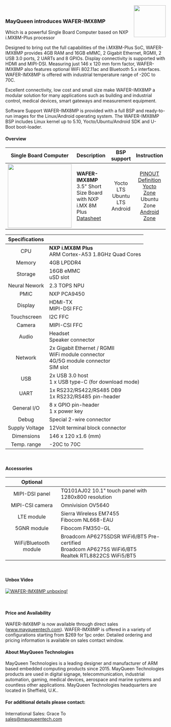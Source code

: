 <img src="https://www.mayqueentech.com/images/nutsboard.png" width="100" align="right">
<br>

### MayQueen introduces WAFER-IMX8MP
Which is a powerful Single Board Computer based on NXP i.MX8M-Plus processor

Designed to bring out the full capabilities of the i.MX8M-Plus SoC, WAFER-IMX8MP provides 4GB RAM and 16GB eMMC, 2 Gigabit Ethernet, RGMII, 2 USB 3.0 ports, 2 UARTs and 8 GPIOs. Display connectivity is supported with HDMI and MIPI-DSI. Measuring just 146 x 120 mm form factor, WAFER-IMX8MP also features optional WiFi 802.11ac and Bluetooth 5.x interfaces. WAFER-IMX8MP is offered with industrial temperature range of -20C to 70C.

Excellent connectivity, low cost and small size make WAFER-IMX8MP a modular solution for many applications such as building and industrial control, medical devices, smart gateways and measurement equipment.

Software Support
WAFER-IMX8MP is provided with a full BSP and ready-to-run images for the Linux/Android operating system.
The WAFER-IMX8MP BSP includes Linux kernel up to 5.10, Yocto/Ubuntu/Android SDK and U-Boot boot-loader.
<br>

#### Overview
|                         Single Board Computer                         | Description                                                  |                       BSP support                       |                       Instruction                        |
| :----------------------------------------------------------: | :----------------------------------------------------------- | :---------------------------------------------------------: | :----------------------------------------------------------: |
| <img src="https://www.mayqueentech.com/images/wafer-imx8mp-1.png" width="200"/> | **WAFER-IMX8MP** <br />     3.5" Short Size Board with NXP i.MX 8M Plus <br/> [Datasheet](https://www.dropbox.com/scl/fi/zvyyd39afkxnryjstqaln/wafer-imx8mp.pdf?rlkey=1y12j7b8id81f59bvtsn6bcbw&dl=0) | Yocto LTS <br /> Ubuntu LTS <br /> Android | [PINOUT Definition](https://github.com/MayQueenTechCommunity/WAFER-IMX8MP/wiki/WAFER%E2%80%90IMX8MP-PINOUT) <br /> [Yocto Zone](https://github.com/MayQueenTechCommunity/WAFER-IMX8MP/wiki/Yocto-Zone) <br /> Ubuntu Zone <br /> [Android Zone](https://github.com/MayQueenTechCommunity/WAFER-IMX8MP/wiki/Android-Zone) <br /> |


|                         Specifications                         |                                                   |
| :----------------------------------------------------------: | :----------------------------------------------------------- |
| CPU | **NXP i.MX8M Plus** <br />    ARM Cortex-A53 1.8GHz Quad Cores |
| Memory | 4GB LPDDR4 |
| Storage | 16GB eMMC <br /> uSD slot|
| Neural Nework | 2.3 TOPS NPU |
| PMIC | NXP PCA9450 |
| Display | HDMI-TX <br /> MIPI-DSI FFC |
| Touchscreen | I2C FFC |
| Camera | MIPI-CSI FFC |
| Audio | Headset <br /> Speaker connector |
| Network | 2x Gigabit Ethernet / RGMII <br /> WiFi module connector <br /> 4G/5G module connector <br /> SIM slot |
| USB | 2x USB 3.0 host <br /> 1 x USB type-C (for download mode) |
| UART | 1x RS232/RS422/RS485 DB9 <br /> 1x RS232/RS485 pin-header |
| General I/O | 8 x GPIO pin-header <br /> 1 x power key |
| Debug | Special 2-wire connector |
| Supply Voltage | 12Volt terminal block connector |
| Dimensions | 146 x 120 x1.6 (mm) |
| Temp. range | -20C to 70C |
<br>

#### Accessories

|                         Optional                         |                                                   |
| :----------------------------------------------------------: | :----------------------------------------------------------- |
| MIPI-DSI panel | TQ101AJ02 10.1" touch panel with 1280x800 resolution |
| MIPI-CSI camera | Omnivision OV5640 |
| LTE module | Sierra Wireless EM7455 <br /> Fibocom NL668-EAU|
| 5GNR module | Fibocom FM350-GL|
| WiFi/Bluetooth module | Broadcom AP6275SDSR WiFi6/BT5 Pre-certified <br /> Broadcom AP6275S WiFi6/BT5 <br /> Realtek RTL8822CS WiFi5/BT5 |
<br>

#### Unbox Video
[![WAFER-IMX8MP unboxing!](https://res.cloudinary.com/marcomontalbano/image/upload/v1699980864/video_to_markdown/images/youtube--8yMzMQKgkis-c05b58ac6eb4c4700831b2b3070cd403.jpg)](https://www.youtube.com/watch?v=8yMzMQKgkis&t=1s "WAFER-IMX8MP unboxing!")

<br>

#### Price and Availability
WAFER-IMX8MP is now available through direct sales (www.mayqueentech.com).
WAFER-IMX8MP is offered in a variety of configurations starting from $269 for 1pc order.
Detailed ordering and pricing information is available on sales contact window.
<br>

#### About MayQueen Technologies
MayQueen Technologies is a leading designer and manufacturer of ARM based embedded computing products since 2015.
MayQueen Technologies products are used in digital signage, telecommunication, industrial automation, gaming, medical devices, aerospace and marine systems and countless other applications.
MayQueen Technologies headquarters are located in Sheffield, U.K..
<br>

#### For additional details please contact:

International Sales: Grace To
<br> 
sales@mayqueentech.com 

